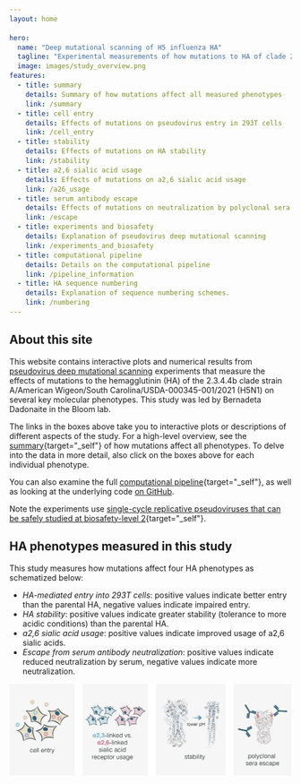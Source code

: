 ```yaml
---
layout: home

hero:
  name: "Deep mutational scanning of H5 influenza HA"
  tagline: "Experimental measurements of how mutations to HA of clade 2.3.4.4b strain A/American Wigeon/South Carolina/USDA-000345-001/2021 (H5N1) affect molecular phenotypes relevant to pandemic risk."
  image: images/study_overview.png
features:
  - title: summary
    details: Summary of how mutations affect all measured phenotypes
    link: /summary
  - title: cell entry
    details: Effects of mutations on pseudovirus entry in 293T cells
    link: /cell_entry
  - title: stability
    details: Effects of mutations on HA stability
    link: /stability
  - title: a2,6 sialic acid usage
    details: Effects of mutations on a2,6 sialic acid usage
    link: /a26_usage
  - title: serum antibody escape
    details: Effects of mutations on neutralization by polyclonal sera
    link: /escape
  - title: experiments and biosafety
    details: Explanation of pseudovirus deep mutational scanning
    link: /experiments_and_biosafety
  - title: computational pipeline
    details: Details on the computational pipeline
    link: /pipeline_information
  - title: HA sequence numbering
    details: Explanation of sequence numbering schemes.
    link: /numbering
---
```


## About this site
This website contains interactive plots and numerical results from [pseudovirus deep mutational scanning](https://doi.org/10.1016/j.cell.2023.02.001) experiments that measure the effects of mutations to the hemagglutinin (HA) of the 2.3.4.4b clade strain A/American Wigeon/South Carolina/USDA-000345-001/2021 (H5N1) on several key molecular phenotypes.
This study was led by Bernadeta Dadonaite in the Bloom lab.

The links in the boxes above take you to interactive plots or descriptions of different aspects of the study.
For a high-level overview, see the [summary](summary){target="_self"} of how mutations affect all phenotypes.
To delve into the data in more detail, also click on the boxes above for each individual phenotype.

You can also examine the full [computational pipeline](pipeline_information){target="_self"}, as well as looking at the underlying code [on GitHub](https://github.com/dms-vep/Flu_H5_American-Wigeon_South-Carolina_2021-H5N1_DMS).

Note the experiments use [single-cycle replicative pseudoviruses that can be safely studied at biosafety-level 2](experiments_and_biosafety){target="_self"}.

## HA phenotypes measured in this study
This study measures how mutations affect four HA phenotypes as schematized below:
 - *HA-mediated entry into 293T cells*: positive values indicate better entry than the parental HA, negative values indicate impaired entry.
 - *HA stability*: positive values indicate greater stability (tolerance to more acidic conditions) than the parental HA.
 - *a2,6 sialic acid usage*: positive values indicate improved usage of a2,6 sialic acids.
 - *Escape from serum antibody neutralization*: positive values indicate reduced neutralization by serum, negative values indicate more neutralization.

![schematic of phenotypes measured](images/all_phenotypes.png)
